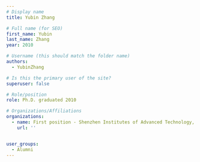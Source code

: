 ```yaml
---
# Display name
title: Yubin Zhang

# Full name (for SEO)
first_name: Yubin
last_name: Zhang
year: 2010

# Username (this should match the folder name)
authors:
  - YubinZhang

# Is this the primary user of the site?
superuser: false

# Role/position
role: Ph.D. graduated 2010

# Organizations/Affiliations
organizations:
  - name: First position - Shenzhen Institutes of Advanced Technology, CAS, China
    url: ''


user_groups:
  - Alumni
---
```


